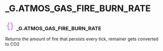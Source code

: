 # _G.ATMOS_GAS_FIRE_BURN_RATE

### <img src="../../.gitbook/assets/global.png" width="32" height="32" /> **_G**.ATMOS_GAS_FIRE_BURN_RATE
Returns the amount of fire that persists every tick, remainer gets converted to CO2<br>
